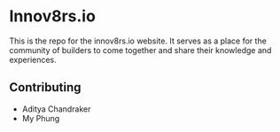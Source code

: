 # Innov8rs.io

This is the repo for the innov8rs.io website. It serves as a place for the community of builders to come together and share their knowledge and experiences.

## Contributing
- Aditya Chandraker
- My Phung